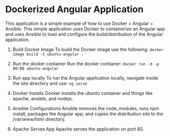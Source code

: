# Dockerized Angular Application

This application is a simple example of how to use Docker + Angular + Ansible. This simple application uses Docker to containerize an Angular app and uses Ansible to load and configure the build/distribution of the Angular application.

1. Build Docker Image
To build the Docker image use the following: `docker image build -t ubuntu-angular .`

2. Run the docker container
Run the docker contianer: `docker run -d -p 80:80 ubuntu-angular`

3. Run app locally
To run the Angular application locally, navigate inside the site directory and use: `ng serve`

4. Docker Installs
Docker installs the ubuntu container and things like apache, ansible, and nodejs.

5. Ansible Configurations
Ansible removes the node_modules, runs npm install, packages the Angular app, and copies the distribution site to the /var/www/html directory.

6. Apache Serves App
Apache serves the application on port 80.
